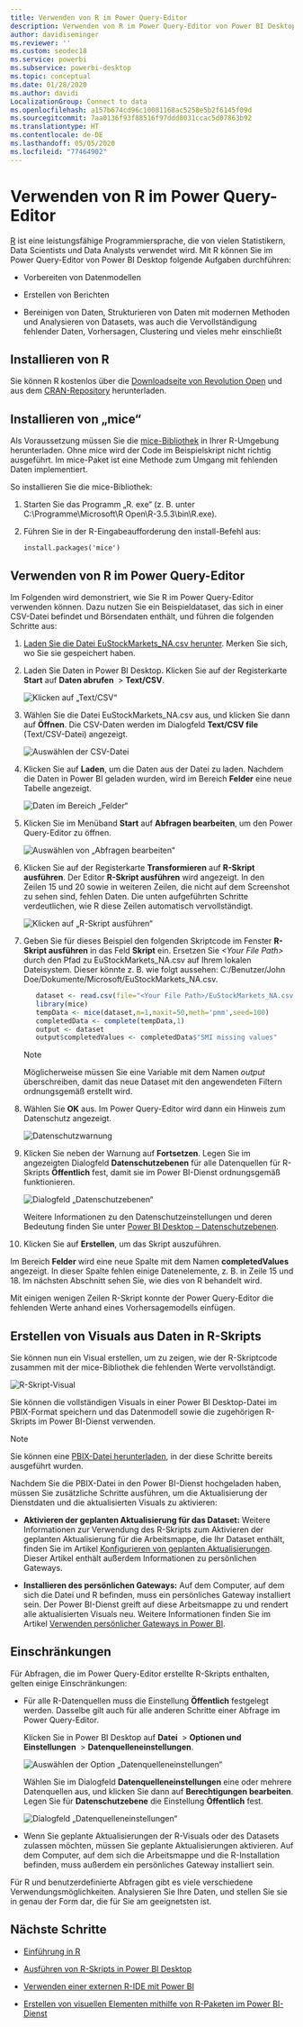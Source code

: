 ```yaml
---
title: Verwenden von R im Power Query-Editor
description: Verwenden von R im Power Query-Editor von Power BI Desktop für erweiterte Analysen
author: davidiseminger
ms.reviewer: ''
ms.custom: seodec18
ms.service: powerbi
ms.subservice: powerbi-desktop
ms.topic: conceptual
ms.date: 01/28/2020
ms.author: davidi
LocalizationGroup: Connect to data
ms.openlocfilehash: a157b674cd96c10081168ac5258e5b2f6145f09d
ms.sourcegitcommit: 7aa0136f93f88516f97ddd8031ccac5d07863b92
ms.translationtype: HT
ms.contentlocale: de-DE
ms.lasthandoff: 05/05/2020
ms.locfileid: "77464902"
---
```

# <a name="use-r-in-power-query-editor"></a>Verwenden von R im Power Query-Editor

[R](https://mran.microsoft.com/documents/what-is-r) ist eine leistungsfähige Programmiersprache, die von vielen Statistikern, Data Scientists und Data Analysts verwendet wird. Mit R können Sie im Power Query-Editor von Power BI Desktop folgende Aufgaben durchführen:

* Vorbereiten von Datenmodellen

* Erstellen von Berichten

* Bereinigen von Daten, Strukturieren von Daten mit modernen Methoden und Analysieren von Datasets, was auch die Vervollständigung fehlender Daten, Vorhersagen, Clustering und vieles mehr einschließt  

## <a name="install-r"></a>Installieren von R

Sie können R kostenlos über die [Downloadseite von Revolution Open](https://mran.revolutionanalytics.com/download/) und aus dem [CRAN-Repository](https://cran.r-project.org/bin/windows/base/) herunterladen.

## <a name="install-mice"></a>Installieren von „mice“

Als Voraussetzung müssen Sie die [mice-Bibliothek](https://www.rdocumentation.org/packages/mice/versions/3.5.0/topics/mice) in Ihrer R-Umgebung herunterladen. Ohne mice wird der Code im Beispielskript nicht richtig ausgeführt. Im mice-Paket ist eine Methode zum Umgang mit fehlenden Daten implementiert.

So installieren Sie die mice-Bibliothek:

1. Starten Sie das Programm „R. exe“ (z. B. unter C:\Programme\Microsoft\R Open\R-3.5.3\bin\R.exe).  

2. Führen Sie in der R-Eingabeaufforderung den install-Befehl aus:

   ``` 
   install.packages('mice') 
   ```

## <a name="use-r-in-power-query-editor"></a>Verwenden von R im Power Query-Editor

Im Folgenden wird demonstriert, wie Sie R im Power Query-Editor verwenden können. Dazu nutzen Sie ein Beispieldataset, das sich in einer CSV-Datei befindet und Börsendaten enthält, und führen die folgenden Schritte aus:

1. [Laden Sie die Datei EuStockMarkets_NA.csv herunter](https://download.microsoft.com/download/F/8/A/F8AA9DC9-8545-4AAE-9305-27AD1D01DC03/EuStockMarkets_NA.csv). Merken Sie sich, wo Sie sie gespeichert haben.

1. Laden Sie Daten in Power BI Desktop. Klicken Sie auf der Registerkarte **Start** auf **Daten abrufen**  >  **Text/CSV**.

   ![Klicken auf „Text/CSV“](media/desktop-r-in-query-editor/r-in-query-editor_1.png)

1. Wählen Sie die Datei EuStockMarkets_NA.csv aus, und klicken Sie dann auf **Öffnen**. Die CSV-Daten werden im Dialogfeld **Text/CSV file** (Text/CSV-Datei) angezeigt.

   ![Auswählen der CSV-Datei](media/desktop-r-in-query-editor/r-in-query-editor_2.png)

1. Klicken Sie auf **Laden**, um die Daten aus der Datei zu laden. Nachdem die Daten in Power BI geladen wurden, wird im Bereich **Felder** eine neue Tabelle angezeigt.

   ![Daten im Bereich „Felder“](media/desktop-r-in-query-editor/r-in-query-editor_3.png)

1. Klicken Sie im Menüband **Start** auf **Abfragen bearbeiten**, um den Power Query-Editor zu öffnen.

   ![Auswählen von „Abfragen bearbeiten“](media/desktop-r-in-query-editor/r-in-query-editor_4.png)

1. Klicken Sie auf der Registerkarte **Transformieren** auf **R-Skript ausführen**. Der Editor **R-Skript ausführen** wird angezeigt. In den Zeilen 15 und 20 sowie in weiteren Zeilen, die nicht auf dem Screenshot zu sehen sind, fehlen Daten. Die unten aufgeführten Schritte verdeutlichen, wie R diese Zeilen automatisch vervollständigt.

   ![Klicken auf „R-Skript ausführen“](media/desktop-r-in-query-editor/r-in-query-editor_5d.png)

1. Geben Sie für dieses Beispiel den folgenden Skriptcode im Fenster **R-Skript ausführen** in das Feld **Skript** ein. Ersetzen Sie *&lt;Your File Path&gt;* durch den Pfad zu EuStockMarkets_NA.csv auf Ihrem lokalen Dateisystem. Dieser könnte z. B. wie folgt aussehen: C:/Benutzer/John Doe/Dokumente/Microsoft/EuStockMarkets_NA.csv.

    ```r
       dataset <- read.csv(file="<Your File Path>/EuStockMarkets_NA.csv", header=TRUE, sep=",")
       library(mice)
       tempData <- mice(dataset,m=1,maxit=50,meth='pmm',seed=100)
       completedData <- complete(tempData,1)
       output <- dataset
       output$completedValues <- completedData$"SMI missing values"
    ```

    > [!NOTE]
    > Möglicherweise müssen Sie eine Variable mit dem Namen *output* überschreiben, damit das neue Dataset mit den angewendeten Filtern ordnungsgemäß erstellt wird.

7. Wählen Sie **OK** aus. Im Power Query-Editor wird dann ein Hinweis zum Datenschutz angezeigt.

   ![Datenschutzwarnung](media/desktop-r-in-query-editor/r-in-query-editor_6.png)
8. Klicken Sie neben der Warnung auf **Fortsetzen**. Legen Sie im angezeigten Dialogfeld **Datenschutzebenen** für alle Datenquellen für R-Skripts **Öffentlich** fest, damit sie im Power BI-Dienst ordnungsgemäß funktionieren. 

   ![Dialogfeld „Datenschutzebenen“](media/desktop-r-in-query-editor/r-in-query-editor_7.png)

   Weitere Informationen zu den Datenschutzeinstellungen und deren Bedeutung finden Sie unter [Power BI Desktop – Datenschutzebenen](desktop-privacy-levels.md).

 9. Klicken Sie auf **Erstellen**, um das Skript auszuführen. 

   Im Bereich **Felder** wird eine neue Spalte mit dem Namen **completedValues** angezeigt. In dieser Spalte fehlen einige Datenelemente, z. B. in Zeile 15 und 18. Im nächsten Abschnitt sehen Sie, wie dies von R behandelt wird.

   Mit einigen wenigen Zeilen R-Skript konnte der Power Query-Editor die fehlenden Werte anhand eines Vorhersagemodells einfügen.

## <a name="create-visuals-from-r-script-data"></a>Erstellen von Visuals aus Daten in R-Skripts

Sie können nun ein Visual erstellen, um zu zeigen, wie der R-Skriptcode zusammen mit der mice-Bibliothek die fehlenden Werte vervollständigt.

![R-Skript-Visual](media/desktop-r-in-query-editor/r-in-query-editor_8a.png)

Sie können die vollständigen Visuals in einer Power BI Desktop-Datei im PBIX-Format speichern und das Datenmodell sowie die zugehörigen R-Skripts im Power BI-Dienst verwenden.

> [!NOTE]
> Sie können eine [PBIX-Datei herunterladen](https://download.microsoft.com/download/F/8/A/F8AA9DC9-8545-4AAE-9305-27AD1D01DC03/Complete%20Values%20with%20R%20in%20PQ.pbix), in der diese Schritte bereits ausgeführt wurden.

Nachdem Sie die PBIX-Datei in den Power BI-Dienst hochgeladen haben, müssen Sie zusätzliche Schritte ausführen, um die Aktualisierung der Dienstdaten und die aktualisierten Visuals zu aktivieren:  

* **Aktivieren der geplanten Aktualisierung für das Dataset:** Weitere Informationen zur Verwendung des R-Skripts zum Aktivieren der geplanten Aktualisierung für die Arbeitsmappe, die Ihr Dataset enthält, finden Sie im Artikel [Konfigurieren von geplanten Aktualisierungen](refresh-scheduled-refresh.md). Dieser Artikel enthält außerdem Informationen zu persönlichen Gateways.

* **Installieren des persönlichen Gateways:** Auf dem Computer, auf dem sich die Datei und R befinden, muss ein persönliches Gateway installiert sein. Der Power BI-Dienst greift auf diese Arbeitsmappe zu und rendert alle aktualisierten Visuals neu. Weitere Informationen finden Sie im Artikel [Verwenden persönlicher Gateways in Power BI](service-gateway-personal-mode.md).

## <a name="limitations"></a>Einschränkungen

Für Abfragen, die im Power Query-Editor erstellte R-Skripts enthalten, gelten einige Einschränkungen:

* Für alle R-Datenquellen muss die Einstellung **Öffentlich** festgelegt werden. Dasselbe gilt auch für alle anderen Schritte einer Abfrage im Power Query-Editor. 

   Klicken Sie in Power BI Desktop auf **Datei**  >  **Optionen und Einstellungen**  >  **Datenquelleneinstellungen**.

   ![Auswählen der Option „Datenquelleneinstellungen“](media/desktop-r-in-query-editor/r-in-query-editor_9.png)

   Wählen Sie im Dialogfeld **Datenquelleneinstellungen** eine oder mehrere Datenquellen aus, und klicken Sie dann auf **Berechtigungen bearbeiten**. Legen Sie für **Datenschutzebene** die Einstellung **Öffentlich** fest.

   ![Dialogfeld „Datenquelleneinstellungen“](media/desktop-r-in-query-editor/r-in-query-editor_10.png)  
  
* Wenn Sie geplante Aktualisierungen der R-Visuals oder des Datasets zulassen möchten, müssen Sie geplante Aktualisierungen aktivieren. Auf dem Computer, auf dem sich die Arbeitsmappe und die R-Installation befinden, muss außerdem ein persönliches Gateway installiert sein. 

Für R und benutzerdefinierte Abfragen gibt es viele verschiedene Verwendungsmöglichkeiten. Analysieren Sie Ihre Daten, und stellen Sie sie in genau der Form dar, die für Sie am geeignetsten ist.

## <a name="next-steps"></a>Nächste Schritte

* [Einführung in R](https://mran.microsoft.com/documents/what-is-r) 

* [Ausführen von R-Skripts in Power BI Desktop](desktop-r-scripts.md) 

* [Verwenden einer externen R-IDE mit Power BI](desktop-r-ide.md) 

* [Erstellen von visuellen Elementen mithilfe von R-Paketen im Power BI-Dienst](service-r-packages-support.md)
